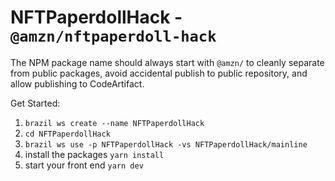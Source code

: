 # NFTPaperdollHack - `@amzn/nftpaperdoll-hack`

The NPM package name should always start with `@amzn/` to cleanly separate from
public packages, avoid accidental publish to public repository, and allow
publishing to CodeArtifact.

Get Started:
1. `brazil ws create --name NFTPaperdollHack`
2. `cd NFTPaperdollHack`
3. `brazil ws use -p NFTPaperdollHack -vs NFTPaperdollHack/mainline`
4. install the packages `yarn install` 
5. start your front end `yarn dev`

